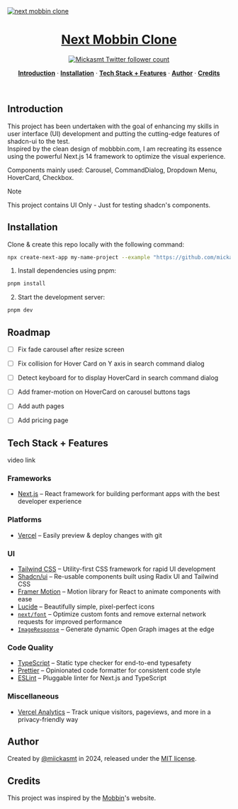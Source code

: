 <a href="https://next-mobbin-clone.vercel.app">
  <img alt="next mobbin clone" src="public/og.jpg">
  <h1 align="center">Next Mobbin Clone</h1>
</a>

<p align="center">
  <a href="https://twitter.com/miickasmt">
    <img src="https://img.shields.io/twitter/follow/miickasmt?style=flat&label=miickasmt&logo=twitter&color=0bf&logoColor=fff" alt="Mickasmt Twitter follower count" />
  </a>
</p>

<p align="center">
  <a href="#introduction"><strong>Introduction</strong></a> ·
  <a href="#installation"><strong>Installation</strong></a> ·
  <a href="#tech-stack--features"><strong>Tech Stack + Features</strong></a> ·
  <a href="#author"><strong>Author</strong></a> ·
  <a href="#credits"><strong>Credits</strong></a>
</p>
<br/>

## Introduction

This project has been undertaken with the goal of enhancing my skills in user interface (UI) development and putting the cutting-edge features of shadcn-ui to the test. 
<br/>
Inspired by the clean design of mobbbin.com, I am recreating its essence using the powerful Next.js 14 framework to optimize the visual experience.

Components mainly used: Carousel, CommandDialog, Dropdown Menu, HoverCard, Checkbox.

> [!NOTE]  
> This project contains UI Only - Just for testing shadcn's components.

## Installation

Clone & create this repo locally with the following command:

```bash
npx create-next-app my-name-project --example "https://github.com/mickasmt/next-mobbin-clone"
```

1. Install dependencies using pnpm:

```sh
pnpm install
```

2. Start the development server:

```sh
pnpm dev
```

## Roadmap

- [ ] Fix fade carousel after resize screen
- [ ] Fix collision for Hover Card on Y axis in search command dialog
- [ ] Detect keyboard for to display HoverCard in search command dialog
- [ ] Add framer-motion on HoverCard on carousel buttons tags
- [ ] Add auth pages
- [ ] Add pricing page


## Tech Stack + Features

video link

### Frameworks

- [Next.js](https://nextjs.org/) – React framework for building performant apps with the best developer experience

### Platforms

- [Vercel](https://vercel.com/) – Easily preview & deploy changes with git

### UI

- [Tailwind CSS](https://tailwindcss.com/) – Utility-first CSS framework for rapid UI development
- [Shadcn/ui](https://ui.shadcn.com/) – Re-usable components built using Radix UI and Tailwind CSS
- [Framer Motion](https://framer.com/motion) – Motion library for React to animate components with ease
- [Lucide](https://lucide.dev/) – Beautifully simple, pixel-perfect icons
- [`next/font`](https://nextjs.org/docs/basic-features/font-optimization) – Optimize custom fonts and remove external network requests for improved performance
- [`ImageResponse`](https://nextjs.org/docs/app/api-reference/functions/image-response) – Generate dynamic Open Graph images at the edge

### Code Quality

- [TypeScript](https://www.typescriptlang.org/) – Static type checker for end-to-end typesafety
- [Prettier](https://prettier.io/) – Opinionated code formatter for consistent code style
- [ESLint](https://eslint.org/) – Pluggable linter for Next.js and TypeScript

### Miscellaneous

- [Vercel Analytics](https://vercel.com/analytics) – Track unique visitors, pageviews, and more in a privacy-friendly way

## Author

Created by [@miickasmt](https://twitter.com/miickasmt) in 2024, released under the [MIT license](https://github.com/shadcn/taxonomy/blob/main/LICENSE.md).

## Credits

This project was inspired by the [Mobbin](https://mobbin.com/)'s website. 
